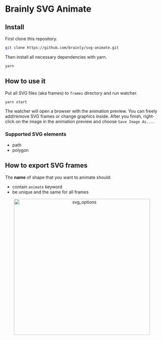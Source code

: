 # Brainly SVG Animate

## Install

First clone this repository.

```bash
git clone https://github.com/brainly/svg-animate.git
```

Then install all necessary dependencies with yarn.

```bash
yarn
```

## How to use it

Put all SVG files (aka frames) to `frames` directory and run watcher.

```bash
yarn start
```

The watcher will open a browser with the animation preview. You can freely add/remove SVG frames or change graphics inside. After you finish, right-click on the image in the animation preview and choose `Save Image As...`.

### Supported SVG elements
- path
- polygon

## How to export SVG frames

The **name** of shape that you want to animate should:
- contain `animate` keyword
- be unique and the same for all frames

<p align="center">
  <img width="446" alt="svg_options" src="https://user-images.githubusercontent.com/13873576/75358818-c6726f00-58b3-11ea-8c0d-a92fd189ea58.png">
</p>
